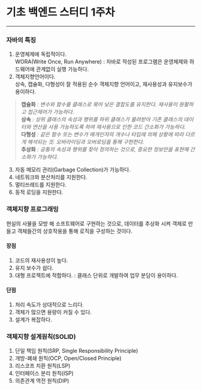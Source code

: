 기초 백엔드 스터디 1주차
===
***
### 자바의 특징
1. 운영체제에 독립적이다.<br>
WORA(Write Once, Run Anywhere) : 자바로 작성된 프로그램은 운영체제와 하드웨어에 관계없이 실행 가능하다.
2. 객체지향언어이다.<br>
상속, 캡슐화, 다형성이 잘 적용된 순수 객체지향 언어이고, 재사용성과 유지보수가 용이하다.
> **캡슐화** *: 변수와 함수를 클래스로 묶어 낮은 결합도를 유지한다. 재사용이 원활하고 접근제어가 가능하다.*
<br> **상속** *: 상위 클래스의 속성과 행위를 하위 클래스가 물려받아 기존 클래스의 데이터와 연산을 사용 가능하도록 하여 재사용으로 인한 코드 간소화가 가능하다.*
<br> **다형성** *: 같은 함수 또는 변수가 매개인자의 개수나 타입에 의해 상황에 따라 다르게 해석되는 것. 오버라이딩과 오버로딩을 통해 구현한다.*
<br> **추상화** *: 공통의 속성과 행위를 찾아 정의하는 것으로, 중요한 정보만을 표현해 간소화가 가능하다.*
3. 자동 메모리 관리(Garbage Collection)가 가능하다.
4. 네트워크와 분산처리를 지원한다.
5. 멀티쓰레드를 지원한다.
6. 동적 로딩을 지원한다.

### 객체지향 프로그래밍
현실의 사물을 모방 해 소프트웨어로 구현하는 것으로, 데이터를 추상화 시켜 객체로 만들고 객체들간의 상호작용을 통해 로직을 구성하는 것이다.
#### 장점
1. 코드의 재사용성이 높다.
2. 유지 보수가 쉽다.
3. 대형 프로젝트에 적합하다. : 클래스 단위로 개발하여 업무 분담이 용이하다.
#### 단점
1. 처리 속도가 상대적으로 느리다.
2. 객체가 많으면 용량이 커질 수 있다.
3. 설계가 복잡하다.

### 객체지향 설계원칙(SOLID)
1. 단일 책임 원칙(SRP, Single Responsibility Principle)
2. 개방-폐쇄 원칙(OCP, Open/Closed Principle)
3. 리스코프 치환 원칙(LSP)
4. 인터페이스 분리 원칙(ISP)
5. 의존관계 역전 원칙(DIP)